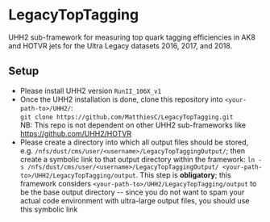 # LegacyTopTagging

UHH2 sub-framework for measuring top quark tagging efficiencies in AK8 and HOTVR jets for the Ultra Legacy datasets 2016, 2017, and 2018.

## Setup

- Please install UHH2 version `RunII_106X_v1`
- Once the UHH2 installation is done, clone this repository into `<your-path-to>/UHH2/`: <br />
`git clone https://github.com/MatthiesC/LegacyTopTagging.git` <br />
NB: This repo is not dependent on other UHH2 sub-frameworks like https://github.com/UHH2/HOTVR
- Please create a directory into which all output files should be stored, e.g. `/nfs/dust/cms/user/<username>/LegacyTopTaggingOutput/`; then create a symbolic link to that output directory within the framework: `ln -s /nfs/dust/cms/user/<username>/LegacyTopTaggingOutput/ <your-path-to>/UHH2/LegacyTopTagging/output`. This step is **obligatory**; this framework considers `<your-path-to>/UHH2/LegacyTopTagging/output` to be the base output directory -- since you do not want to spam your actual code environment with ultra-large output files, you should use this symbolic link
